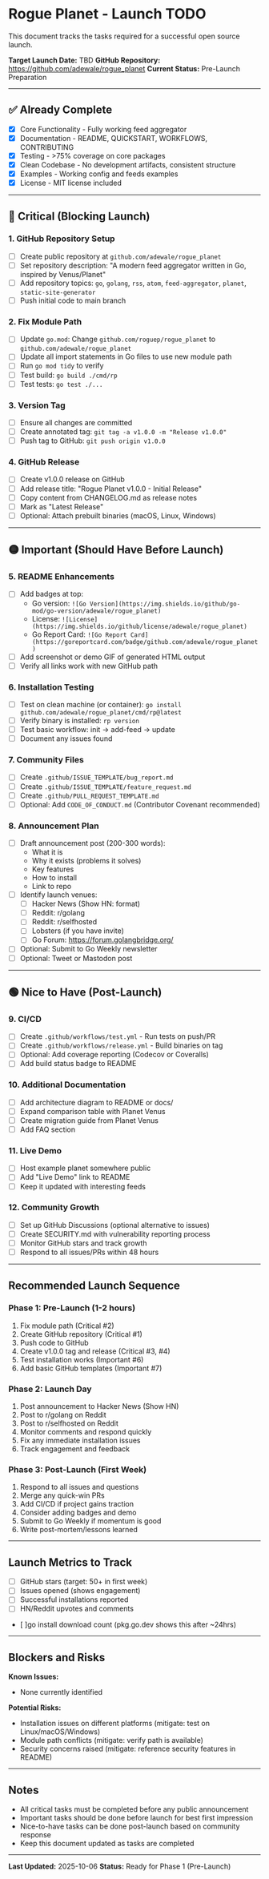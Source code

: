 # Rogue Planet - Launch TODO

This document tracks the tasks required for a successful open source launch.

**Target Launch Date:** TBD
**GitHub Repository:** https://github.com/adewale/rogue_planet
**Current Status:** Pre-Launch Preparation

---

## ✅ Already Complete

- [x] Core Functionality - Fully working feed aggregator
- [x] Documentation - README, QUICKSTART, WORKFLOWS, CONTRIBUTING
- [x] Testing - >75% coverage on core packages
- [x] Clean Codebase - No development artifacts, consistent structure
- [x] Examples - Working config and feeds examples
- [x] License - MIT license included

---

## 🔴 Critical (Blocking Launch)

### 1. GitHub Repository Setup
- [ ] Create public repository at `github.com/adewale/rogue_planet`
- [ ] Set repository description: "A modern feed aggregator written in Go, inspired by Venus/Planet"
- [ ] Add repository topics: `go`, `golang`, `rss`, `atom`, `feed-aggregator`, `planet`, `static-site-generator`
- [ ] Push initial code to main branch

### 2. Fix Module Path
- [ ] Update `go.mod`: Change `github.com/roguep/rogue_planet` to `github.com/adewale/rogue_planet`
- [ ] Update all import statements in Go files to use new module path
- [ ] Run `go mod tidy` to verify
- [ ] Test build: `go build ./cmd/rp`
- [ ] Test tests: `go test ./...`

### 3. Version Tag
- [ ] Ensure all changes are committed
- [ ] Create annotated tag: `git tag -a v1.0.0 -m "Release v1.0.0"`
- [ ] Push tag to GitHub: `git push origin v1.0.0`

### 4. GitHub Release
- [ ] Create v1.0.0 release on GitHub
- [ ] Add release title: "Rogue Planet v1.0.0 - Initial Release"
- [ ] Copy content from CHANGELOG.md as release notes
- [ ] Mark as "Latest Release"
- [ ] Optional: Attach prebuilt binaries (macOS, Linux, Windows)

---

## 🟡 Important (Should Have Before Launch)

### 5. README Enhancements
- [ ] Add badges at top:
  - Go version: `![Go Version](https://img.shields.io/github/go-mod/go-version/adewale/rogue_planet)`
  - License: `![License](https://img.shields.io/github/license/adewale/rogue_planet)`
  - Go Report Card: `![Go Report Card](https://goreportcard.com/badge/github.com/adewale/rogue_planet)`
- [ ] Add screenshot or demo GIF of generated HTML output
- [ ] Verify all links work with new GitHub path

### 6. Installation Testing
- [ ] Test on clean machine (or container): `go install github.com/adewale/rogue_planet/cmd/rp@latest`
- [ ] Verify binary is installed: `rp version`
- [ ] Test basic workflow: init → add-feed → update
- [ ] Document any issues found

### 7. Community Files
- [ ] Create `.github/ISSUE_TEMPLATE/bug_report.md`
- [ ] Create `.github/ISSUE_TEMPLATE/feature_request.md`
- [ ] Create `.github/PULL_REQUEST_TEMPLATE.md`
- [ ] Optional: Add `CODE_OF_CONDUCT.md` (Contributor Covenant recommended)

### 8. Announcement Plan
- [ ] Draft announcement post (200-300 words):
  - What it is
  - Why it exists (problems it solves)
  - Key features
  - How to install
  - Link to repo
- [ ] Identify launch venues:
  - [ ] Hacker News (Show HN: format)
  - [ ] Reddit: r/golang
  - [ ] Reddit: r/selfhosted
  - [ ] Lobsters (if you have invite)
  - [ ] Go Forum: https://forum.golangbridge.org/
- [ ] Optional: Submit to Go Weekly newsletter
- [ ] Optional: Tweet or Mastodon post

---

## 🟢 Nice to Have (Post-Launch)

### 9. CI/CD
- [ ] Create `.github/workflows/test.yml` - Run tests on push/PR
- [ ] Create `.github/workflows/release.yml` - Build binaries on tag
- [ ] Optional: Add coverage reporting (Codecov or Coveralls)
- [ ] Add build status badge to README

### 10. Additional Documentation
- [ ] Add architecture diagram to README or docs/
- [ ] Expand comparison table with Planet Venus
- [ ] Create migration guide from Planet Venus
- [ ] Add FAQ section

### 11. Live Demo
- [ ] Host example planet somewhere public
- [ ] Add "Live Demo" link to README
- [ ] Keep it updated with interesting feeds

### 12. Community Growth
- [ ] Set up GitHub Discussions (optional alternative to issues)
- [ ] Create SECURITY.md with vulnerability reporting process
- [ ] Monitor GitHub stars and track growth
- [ ] Respond to all issues/PRs within 48 hours

---

## Recommended Launch Sequence

### Phase 1: Pre-Launch (1-2 hours)
1. Fix module path (Critical #2)
2. Create GitHub repository (Critical #1)
3. Push code to GitHub
4. Create v1.0.0 tag and release (Critical #3, #4)
5. Test installation works (Important #6)
6. Add basic GitHub templates (Important #7)

### Phase 2: Launch Day
1. Post announcement to Hacker News (Show HN)
2. Post to r/golang on Reddit
3. Post to r/selfhosted on Reddit
4. Monitor comments and respond quickly
5. Fix any immediate installation issues
6. Track engagement and feedback

### Phase 3: Post-Launch (First Week)
1. Respond to all issues and questions
2. Merge any quick-win PRs
3. Add CI/CD if project gains traction
4. Consider adding badges and demo
5. Submit to Go Weekly if momentum is good
6. Write post-mortem/lessons learned

---

## Launch Metrics to Track

- [ ] GitHub stars (target: 50+ in first week)
- [ ] Issues opened (shows engagement)
- [ ] Successful installations reported
- [ ] HN/Reddit upvotes and comments
- [ ]go install download count (pkg.go.dev shows this after ~24hrs)

---

## Blockers and Risks

**Known Issues:**
- None currently identified

**Potential Risks:**
- Installation issues on different platforms (mitigate: test on Linux/macOS/Windows)
- Module path conflicts (mitigate: verify path is available)
- Security concerns raised (mitigate: reference security features in README)

---

## Notes

- All critical tasks must be completed before any public announcement
- Important tasks should be done before launch for best first impression
- Nice-to-have tasks can be done post-launch based on community response
- Keep this document updated as tasks are completed

---

**Last Updated:** 2025-10-06
**Status:** Ready for Phase 1 (Pre-Launch)
